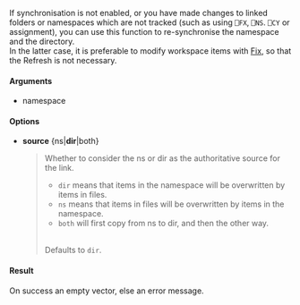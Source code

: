 If synchronisation is not enabled, or you have made changes to
linked folders or namespaces which are not tracked (such as
using `⎕FX`, `⎕NS`. `⎕CY` or assignment), you can use this function to re-synchronise the namespace and the directory.\
In the latter case, it is preferable to modify workspace items with [Fix](Link.Fix), so that the Refresh is not necessary.

#### Arguments

- namespace

#### Options

- **source**	{ns|**dir**|both}  
  > Whether to consider the ns or dir as the authoritative source for the link.
  > - `dir` means that items in the namespace will be overwritten by items in files.
  > - `ns` means that items in files will be overwritten by items in the namespace.
  > - `both` will first copy from ns to dir, and then the other way.
  >
  > \
  > Defaults to `dir`.

#### Result

On success an empty vector, else an error message.
